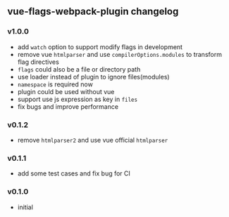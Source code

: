 ## vue-flags-webpack-plugin changelog
### v1.0.0
* add `watch` option to support modify flags in development
* remove vue `htmlparser` and use `compilerOptions.modules` to transform flag directives
* `flags` could also be a file or directory path
* use loader instead of plugin to ignore files(modules)
* `namespace` is required now
* plugin could be used without vue
* support use js expression as key in `files`
* fix bugs and improve performance

### v0.1.2
* remove `htmlparser2` and use vue official `htmlparser`

### v0.1.1
* add some test cases and fix bug for CI

### v0.1.0
* initial
